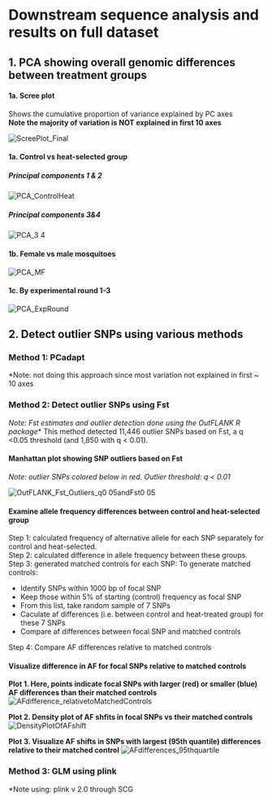 # Downstream sequence analysis and results on full dataset

## 1. PCA showing overall genomic differences between treatment groups

#### 1a. Scree plot 
Shows the cumulative proportion of variance explained by PC axes   
**Note the majority of variation is NOT explained in first 10 axes**

![ScreePlot_Final](https://github.com/lcouper/MosquitoThermalSelection/assets/10873177/d5873555-3542-4799-93de-c0e27663c020)


#### 1a. Control vs heat-selected group
##### Principal components 1 & 2
![PCA_ControlHeat](https://github.com/lcouper/MosquitoThermalSelection/assets/10873177/249a4008-684d-4bef-8d6b-00366d133ec5)

##### Principal components 3&4
![PCA_3 4](https://github.com/lcouper/MosquitoThermalSelection/assets/10873177/3b2f71a5-4a5d-4349-a994-eb2944c2bd8b)

#### 1b. Female vs male mosquitoes
![PCA_MF](https://github.com/lcouper/MosquitoThermalSelection/assets/10873177/c3592e83-4801-41f0-966b-7472ea8a1de4)

#### 1c. By experimental round 1-3
![PCA_ExpRound](https://github.com/lcouper/MosquitoThermalSelection/assets/10873177/9cedeea1-8858-4683-b982-06a3ba0868b4)

## 2. Detect outlier SNPs using various methods

### Method 1: PCadapt
*Note: not doing this approach since most variation not explained in first ~ 10 axes

### Method 2: Detect outlier SNPs using Fst
*Note: Fst estimates and outlier detection done using the OutFLANK R package**
This method detected 11,446 outlier SNPs based on Fst, a q <0.05 threshold (and 1,850 with q < 0.01).

#### Manhattan plot showing SNP outliers based on Fst 
*Note: outlier SNPs colored below in red. Outlier threshold: q < 0.01*

![OutFLANK_Fst_Outliers_q0 05andFst0 05](https://github.com/lcouper/MosquitoThermalSelection/assets/10873177/745f9d15-8cb2-4a39-8745-94a91ac3a3e7)

#### Examine allele frequency differences between control and heat-selected group
Step 1: calculated frequency of alternative allele for each SNP separately for control and heat-selected.  
Step 2: calculated difference in allele frequency between these groups.   
Step 3: generated matched controls for each SNP:
To generate matched controls: 
- Identify SNPs within 1000 bp of focal SNP
- Keep those within 5% of starting (control) frequency as focal SNP
- From this list, take random sample of 7 SNPs
- Caculate af differences (i.e. between control and heat-treated group) for these 7 SNPs
- Compare af differences between focal SNP and matched controls   

Step 4: Compare AF differences relative to matched controls

#### Visualize difference in AF for focal SNPs relative to matched controls

**Plot 1. Here, points indicate focal SNPs with larger (red) or smaller (blue) AF differences than their matched controls**
![AFdifference_relativetoMatchedControls](https://github.com/lcouper/MosquitoThermalSelection/assets/10873177/405c2641-eebf-45d7-ab5d-4554c81e8b8a)

**Plot 2. Density plot of AF shfits in focal SNPs vs their matched controls**
![DensityPlotOfAFshift](https://github.com/lcouper/MosquitoThermalSelection/assets/10873177/0cd1aaaf-bd94-461c-8634-6358e89b06cb)

**Plot 3. Visualize AF shifts in SNPs with largest (95th quantile) differences relative to their matched control**
![AFdifferences_95thquartile](https://github.com/lcouper/MosquitoThermalSelection/assets/10873177/1830ad8d-6b6f-4dd9-b52b-8a01704a174d)


### Method 3: GLM using plink 

*Note using: plink v 2.0 through SCG



